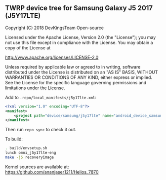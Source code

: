 ## TWRP device tree for Samsung Galaxy J5 2017 (J5Y17LTE)

 Copyright (C) 2018 DevKingsTeam Open-source

 Licensed under the Apache License, Version 2.0 (the "License");
 you may not use this file except in compliance with the License.
 You may obtain a copy of the License at

 http://www.apache.org/licenses/LICENSE-2.0

 Unless required by applicable law or agreed to in writing, software
 distributed under the License is distributed on an "AS IS" BASIS,
 WITHOUT WARRANTIES OR CONDITIONS OF ANY KIND, either express or implied.
 See the License for the specific language governing permissions and
 limitations under the License.


Add to `.repo/local_manifests/j5y17lte.xml`:

```xml
<?xml version="1.0" encoding="UTF-8"?>
<manifest>
	<project path="device/samsung/j5y17lte" name="android_device_samsung_j5y17lte" remote="devkingsteam" revision="master" />
</manifest>
```

Then run `repo sync` to check it out.

To build:

```sh
. build/envsetup.sh
lunch omni_j5y17lte-eng
make -j5 recoveryimage
```

Kernel sources are available at: https://github.com/ananjaser1211/Helios_7870

